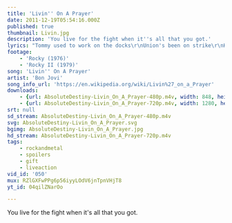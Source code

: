 ```yaml
---
title: 'Livin'' On A Prayer'
date: 2011-12-19T05:54:16.000Z
published: true
thumbnail: Livin.jpg
description: 'You live for the fight when it''s all that you got.'
lyrics: "Tommy used to work on the docks\r\nUnion's been on strike\r\nHe's down on his luck...it's tough, so tough\r\nGina works the diner all day\r\nWorking for her man, she brings home her pay\r\nFor love - for love\r\n\r\nShe says: We've got to hold on to what we've got\r\nIt doesn't make a difference\r\nIf we make it or not\r\nWe've got each other and that's a lot\r\nFor love - we'll give it a shot\r\n\r\nOhh We're half way there\r\nWoah Livin' on a prayer\r\nTake my hand and we'll make it - I swear\r\nWoah Livin' on a prayer\r\n\r\nTommy's got his six string in hock\r\nNow he's holding in what he used\r\nTo make it talk - so tough, it's tough\r\nGina dreams of running away\r\nWhen she cries in the night\r\nTommy whispers: Baby it's okay, someday\r\n\r\nWe've got to hold on to what we've got\r\n'Cause it doesn't make a difference\r\nIf we make it or not\r\nWe've got each other and that's a lot\r\nFor love - we'll give it a shot\r\n\r\nOhh We're half way there\r\nWoah Livin' on a prayer\r\nTake my hand and we'll make it - I swear\r\nWoah Livin' on a prayer\r\nLivin' on a prayer\r\n\r\nWe've got to hold on ready or not\r\nYou live for the fight when thats all that you've got\r\n\r\nOhh We're half way there\r\nWoah Livin' on a prayer\r\nTake my hand and we'll make it - I swear\r\nWoah Livin' on a prayer "
footage:
    - 'Rocky (1976)'
    - 'Rocky II (1979)'
song: 'Livin'' On A Prayer'
artist: 'Bon Jovi'
song_info_url: 'https://en.wikipedia.org/wiki/Livin%27_on_a_Prayer'
downloads:
    - {url: AbsoluteDestiny-Livin_On_A_Prayer-480p.m4v, width: 848, height: 464, mimetype: video/mp4}
    - {url: AbsoluteDestiny-Livin_On_A_Prayer-720p.m4v, width: 1280, height: 688, mimetype: video/mp4}
srt: null
sd_stream: AbsoluteDestiny-Livin_On_A_Prayer-480p.m4v
svg: AbsoluteDestiny-Livin_On_A_Prayer.svg
bgimg: AbsoluteDestiny-Livin_On_A_Prayer.jpg
hd_stream: AbsoluteDestiny-Livin_On_A_Prayer-720p.m4v
tags:
    - rockandmetal
    - spoilers
    - gift
    - liveaction
vid_id: '050'
mux: RZlGXFwPPg6p56iyyLOdV6jnTpnVHjT8
yt_id: 04qilZNarOo

---
```

You live for the fight when it's all that you got.